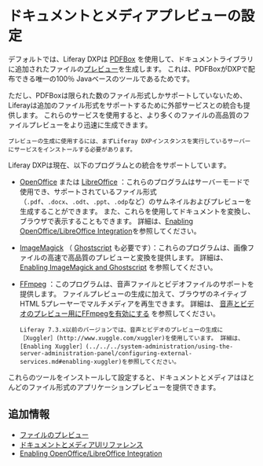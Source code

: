 # ドキュメントとメディアプレビューの設定

デフォルトでは、Liferay DXPは [PDFBox](https://pdfbox.apache.org) を使用して、ドキュメントライブラリに追加されたファイルの[プレビュー](../uploading-and-managing/previewing-files.md)を生成します。 これは、PDFBoxがDXPで配布できる唯一の100％ Javaベースのツールであるためです。

ただし、PDFBoxは限られた数のファイル形式しかサポートしていないため、Liferayは追加のファイル形式をサポートするために外部サービスとの統合も提供します。 これらのサービスを使用すると、より多くのファイルの高品質のファイルプレビューをより迅速に生成できます。

```{important}
プレビューの生成に使用するには、まずLiferay DXPインスタンスを実行しているサーバーにサービスをインストールする必要があります。 
```

Liferay DXPは現在、以下のプログラムとの統合をサポートしています。

* [OpenOffice](http://www.openoffice.org) または [LibreOffice](http://www.libreoffice.org) ：これらのプログラムはサーバーモードで使用でき、サポートされているファイル形式（`.pdf`、`.docx`、`.odt`、`.ppt`、`.odp`など）のサムネイルおよびプレビューを生成することができます。 また、これらを使用してドキュメントを変換し、ブラウザで表示することもできます。 詳細は、[Enabling OpenOffice/LibreOffice Integration](./enabling-openoffice-libreoffice-integration.md)を参照してください。

* [ImageMagick](http://www.imagemagick.org) （ [Ghostscript](http://www.ghostscript.com) も必要です）：これらのプログラムは、画像ファイルの高速で高品質のプレビューと変換を提供します。 詳細は、 [Enabling ImageMagick and Ghostscript](../../../system-administration/using-the-server-administration-panel/configuring-external-services.md#enabling-imagemagick-and-ghostscript) を参照してください。

* [FFmpeg](http://ffmpeg.org/) ：このプログラムは、音声ファイルとビデオファイルのサポートを提供します。 ファイルプレビューの生成に加えて、ブラウザのネイティブHTML 5プレーヤーでマルチメディアを再生できます。 詳細は、 [音声とビデオのプレビュー用にFFmpegを有効にする](./enabling-ffmpeg-for-audio-and-video-previews.md) を参照してください。

   ```{note}
   Liferay 7.3.x以前のバージョンでは、音声とビデオのプレビューの生成に［Xuggler］(http://www.xuggle.com/xuggler)を使用しています。 詳細は、[Enabling Xuggler］(../../../system-administration/using-the-server-administration-panel/configuring-external-services.md#enabling-xuggler)を参照してください。
   ```

これらのツールをインストールして設定すると、ドキュメントとメディアはほとんどのファイル形式のアプリケーションプレビューを提供できます。

<a name="additional-information" />

## 追加情報

* [ファイルのプレビュー](../uploading-and-managing/previewing-files.md)
* [ドキュメントとメディアUIリファレンス](../documents-and-media-ui-reference.md)
* [Enabling OpenOffice/LibreOffice Integration](./enabling-openoffice-libreoffice-integration.md)
